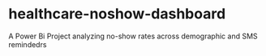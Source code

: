 # healthcare-noshow-dashboard
A Power Bi Project analyzing no-show rates across demographic and SMS remindedrs
